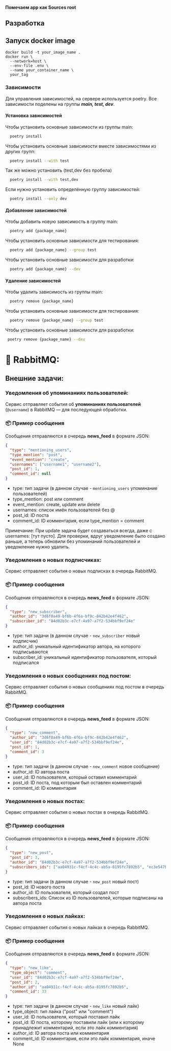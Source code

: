 **Помечаем app как Sources root**

## Разработка

## Запуск docker image

```shell
docker build -t your_image_name .
docker run \
  --network=host \
  --env-file .env \
  --name your_container_name \
  your_tag
```

### Зависимости
Для управления зависимостей, на сервере используется poetry.
Все зависимости поделены на группы _**main, test, dev**_.

#### Установка зависимостей
Чтобы установить основные зависимости из группы main:
```sh
  poetry install
```

Чтобы установить основные зависимости вместе зависимостями из других групп:
```sh
  poetry install --with test
```
Так же можно установить (test,dev без пробела)
```sh
  poetry install --with test,dev
```
Если нужно установить определённую группу зависимостей:

```sh
  poetry install --only dev
```

#### Добавление зависимостей

Чтобы добавить новую зависимость в группу main:
```sh
  poetry add {package_name}
```

Чтобы установить основные зависимости для тестирования:
```sh
  poetry add {package_name} --group test 
```
Чтобы установить основные зависимости для разработки:
```sh
  poetry add {package_name} --dev 
```

#### Удаление зависимостей

Чтобы удалить зависимость из группы main:
```sh
  poetry remove {package_name}
```

Чтобы установить основные зависимости для тестирования:
```sh
  poetry remove {package_name} --group test 
```
Чтобы установить основные зависимости для разработки:
```sh
 poetry remove {package_name} --dev
```

# 🐇 RabbitMQ: 

## Внешние задачи:

### Уведомления об упоминаниях пользователей:

Сервис отправляет события об **упоминаниях пользователей** (`@username`) в RabbitMQ — для последующей обработки.

### 📦 Пример сообщения

Сообщения отправляются в очередь **news_feed** в формате JSON:

```json
{
  "type": "mentioning_users",
  "type_mention": "post",
  "event_mention": "create",
  "usernames": ["username1", "username2"],
  "post_id": 1,
  "comment_id": null
}
```

- type: тип задачи (в данном случае - `mentioning_users` упоминание пользователей)
- type_mention: post или comment
- event_mention: create, update или delete
- usernames: список имён пользователей без @
- post_id: ID поста
- comment_id: ID комментария, если type_mention = comment

Примечание: При update задача будет создаваться всегда, даже с usernames: [тут пусто]. 
Для проверки, вдруг уведомление было создано раньше, а теперь обновили без упоминаний пользователей и уведомление нужно удалить.

### Уведомления о новых подписчиках:

Сервис отправляет события о новых подписках в очередь RabbitMQ.

### 📦 Пример сообщения

Сообщения отправляются в очередь **news_feed** в формате JSON:

```json
{
  "type": "new_subscriber",
  "author_id": "3d6f0a49-bf6b-4f6a-bf9c-842b42e4f462",
  "subscriber_id": "84d02b3c-e7cf-4a97-a7f2-534bbf9ef24e"
}
```

- type: тип задачи (в данном случае - `new_subscriber` новый подписчик)
- author_id: уникальный идентификатор автора, на которого подписываются
- subscriber_id: уникальный идентификатор пользователя, который подписался

### Уведомления о новых сообщениях под постом:

Сервис отправляет события о новых сообщениях под постом в очередь RabbitMQ.

### 📦 Пример сообщения

Сообщения отправляются в очередь **news_feed** в формате JSON:

```json
{
  "type": "new_comment",
  "author_id": "3d6f0a49-bf6b-4f6a-bf9c-842b42e4f462",
  "user_id": "84d02b3c-e7cf-4a97-a7f2-534bbf9ef24e",
  "post_id": 1,
  "comment_id": 3
}
```

- type: тип задачи (в данном случае - `new_comment` новое сообщение)
- author_id: ID автора поста
- user_id: ID пользователя, который оставил комментарий
- post_id: ID поста, под которым был оставлен комментарий
- comment_id: ID комментария

### Уведомления о новых постах:

Сервис отправляет события о новых постах в очередь RabbitMQ.

### 📦 Пример сообщения

Сообщения отправляются в очередь **news_feed** в формате JSON:

```json
{
  "type": "new_post",
  "post_id": 3,
  "author_id": "84d02b3c-e7cf-4a97-a7f2-534bbf9ef24e",
  "subscribers_ids": ["aa04931c-f4cf-4c4c-ab5a-8195fc7892b5", "ec3e547b-a5b0-4708-b784-96d13e06c60d"]
}
```

- type: тип задачи (в данном случае - `new_post` новый пост)
- post_id: ID нового поста
- author_id: ID пользователя, который создал пост
- subscribers_ids: Список из ID пользователей, которые подписаны на автора поста

### Уведомления о новых лайках:

Сервис отправляет события о новых лайках в очередь RabbitMQ.

### 📦 Пример сообщения

Сообщения отправляются в очередь **news_feed** в формате JSON:

```json
{
  "type": "new_like",
  "type_object": "comment",
  "user_id": "84d02b3c-e7cf-4a97-a7f2-534bbf9ef24e",
  "post_id": 2,
  "author_id": "aa04931c-f4cf-4c4c-ab5a-8195fc7892b5",
  "comment_id": 33
}
```

- type: тип задачи (в данном случае - `new_like` новый лайк)
- type_object: тип лайка ("post" или "comment")
- user_id: ID пользователя, который поставил лайк
- post_id: ID поста, которому поставили лайк (или к которому принадлежит комментарий, если это лайк комментария)
- author_id: ID автора поста или комментария
- comment_id: ID комментария, если это лайк комментария, иначе None
